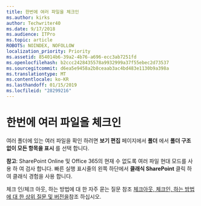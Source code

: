 ```yaml
---
title: 한번에 여러 파일을 체크인
ms.author: kirks
author: Techwriter40
ms.date: 9/17/2018
ms.audience: ITPro
ms.topic: article
ROBOTS: NOINDEX, NOFOLLOW
localization_priority: Priority
ms.assetid: 854014b6-39a2-4b76-a696-ecc3ab7251fd
ms.openlocfilehash: b2ccc2428435578a9932999a37f55ebec2d73537
ms.sourcegitcommit: d6ea5e9458a2b8ceaab3ac4bd483e1130b9a398a
ms.translationtype: MT
ms.contentlocale: ko-KR
ms.lasthandoff: 01/15/2019
ms.locfileid: "28299216"
---
```

# <a name="check-in-several-files-at-once"></a>한번에 여러 파일을 체크인

여러 폴더에 있는 여러 파일을 확인 하려면 **보기 편집** 페이지에서 **폴더** 에서 **폴더 구조 없이 모든 항목을 표시** 를 선택 합니다. 
  
 **참고**: SharePoint Online 및 Office 365의 현재 수 없도록 여러 파일 현대 모드를 사용 하 여 검사 합니다. 빠른 실행 표시줄의 왼쪽 하단에서 **클래식 SharePoint** 클릭 하 여 클래식 경험을 사용 합니다. 
  
체크 인/체크 아웃, 하는 방법에 대 한 자주 묻는 질문 참조 [체크아웃, 체크인, 하는 방법에 대 한 상위 질문 및 버전을](https://go.microsoft.com/fwlink/?linkid=2018786)참조 하십시오.
  

